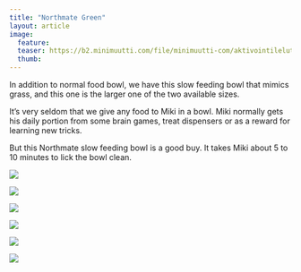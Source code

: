 ```yaml
---
title: "Northmate Green"
layout: article
image:
  feature:
  teaser: https://b2.minimuutti.com/file/minimuutti-com/aktivointilelut/muut/DS37576-245px.jpg
  thumb:
---
```


In addition to normal food bowl, we have this slow feeding bowl that mimics grass, and this one is the larger one of the two available sizes.

It’s very seldom that we give any food to Miki in a bowl. Miki normally gets his daily portion from some brain games, treat dispensers or as a reward for learning new tricks.

But this Northmate slow feeding bowl is a good buy. It takes Miki about 5 to 10 minutes to lick the bowl clean.

[![](https://b2.minimuutti.com/file/minimuutti-com/aktivointilelut/muut/DSC02615_2-800px.jpg)](https://dl.dropboxusercontent.com/sh/ea1wtnz7z734o12/AABtu2SAFs53uJPRiiPq7gwra/aktivointilelut/muut/DSC02615_2.jpg)

[![](https://b2.minimuutti.com/file/minimuutti-com/aktivointilelut/muut/DS37557-800px.jpg)](https://dl.dropboxusercontent.com/sh/ea1wtnz7z734o12/AADXb_idLFoOXndaVj7HY_QXa/aktivointilelut/muut/DS37557.jpg)

[![](https://b2.minimuutti.com/file/minimuutti-com/aktivointilelut/muut/DS37576-800px.jpg)](https://dl.dropboxusercontent.com/sh/ea1wtnz7z734o12/AACHUuKRf6gor54ED_H06k_La/aktivointilelut/muut/DS37576.jpg)

[![](https://b2.minimuutti.com/file/minimuutti-com/aktivointilelut/muut/DS37568-800px.jpg)](https://dl.dropboxusercontent.com/sh/ea1wtnz7z734o12/AADTt3yL2XxP9KIzSQYQjHpba/aktivointilelut/muut/DS37568.jpg)

[![](https://b2.minimuutti.com/file/minimuutti-com/aktivointilelut/muut/DS37595-800px.jpg)](https://dl.dropboxusercontent.com/sh/ea1wtnz7z734o12/AAD8ZRH2l-Ej2vs0dazGyhIra/aktivointilelut/muut/DS37595.jpg)

[![](https://b2.minimuutti.com/file/minimuutti-com/aktivointilelut/muut/DS37606-800px.jpg)](https://dl.dropboxusercontent.com/sh/ea1wtnz7z734o12/AAD3mSK_E56s2ZSYB_Fhy1RIa/aktivointilelut/muut/DS37606.jpg)
